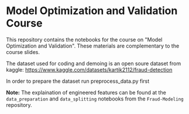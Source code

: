 # Model Optimization and Validation Course

This repository contains the notebooks for the course on "Model Optimization and Validation". These materials are complementary to the course slides.

The dataset used for coding and demoing is an open soure dataset from kaggle:
https://www.kaggle.com/datasets/kartik2112/fraud-detection 

In order to prepare the dataset run preprocess_data.py first

**Note:** The explaination of engineered features can be found at the `data_preparation` and `data_splitting` notebooks from the `Fraud-Modeling` repository.
